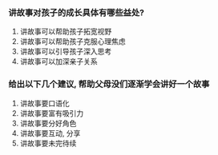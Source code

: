 ### 讲故事对孩子的成长具体有哪些益处?
1. 讲故事可以帮助孩子拓宽视野
2. 讲故事可以帮助孩子克服心理焦虑
3. 讲故事可以引导孩子深入思考
4. 讲故事可以加深亲子关系

### 给出以下几个建议, 帮助父母没们逐渐学会讲好一个故事

1. 讲故事要口语化
2. 讲故事要富有吸引力
3. 讲故事要分好角色
4. 讲故事要互动, 分享
5. 讲故事要未完待续

